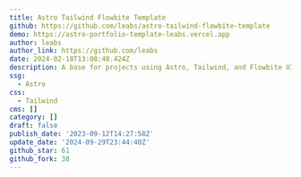 ```yaml
---
title: Astro Tailwind Flowbite Template
github: https://github.com/leabs/astro-tailwind-flowbite-template
demo: https://astro-portfolio-template-leabs.vercel.app
author: leabs
author_link: https://github.com/leabs
date: 2024-02-18T13:08:48.424Z
description: A base for projects using Astro, Tailwind, and Flowbite UI components
ssg:
  - Astro
css:
  - Tailwind
cms: []
category: []
draft: false
publish_date: '2023-09-12T14:27:58Z'
update_date: '2024-09-29T23:44:40Z'
github_star: 61
github_fork: 30
---
```

